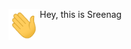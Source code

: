 <p><img align="left" src="https://github.com/bmsreenag/bmsreenag/blob/main/Hi.gif" width="50" height="50"/></p> 

Hey, this is Sreenag
